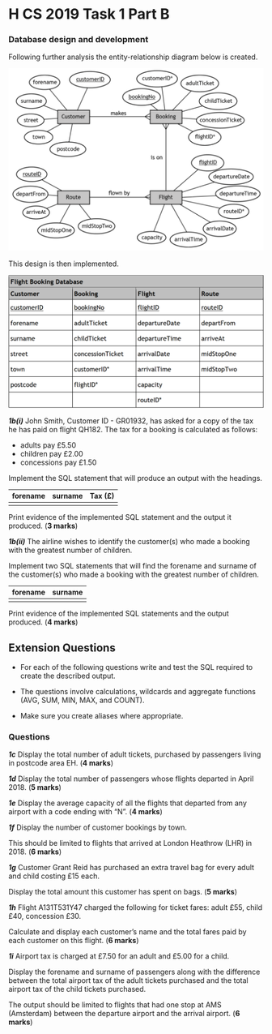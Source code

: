 # H CS 2019 Task 1 Part B

### Database design and development

Following further analysis the entity-relationship diagram below is created.

![ERD](assets/ERD.png)

This design is then implemented.

![Table](assets/Table.png)

___1b(i)___ John Smith, Customer ID - GR01932, has asked for a copy of the tax he has paid on flight QH182. The tax for a booking is calculated as follows:

* adults pay £5.50 
* children pay £2.00 
* concessions pay £1.50 

Implement the SQL statement that will produce an output with the headings.

| forename | surname | Tax (£) |
| --- | --- | --- |
|  |   |     |


Print evidence of the implemented SQL statement and the output it produced. (__3 marks__) 

___1b(ii)___ The airline wishes to identify the customer(s) who made a booking with the greatest number of children.

Implement two SQL statements that will find the forename and surname of the customer(s) who made a booking with the greatest number of children. 

| forename | surname |
| --- | --- |
|  |   |

Print evidence of the implemented SQL statements and the output produced. (__4 marks__)


## Extension Questions

* For each of the following questions write and test the SQL required to create the described output.

* The questions involve calculations, wildcards and aggregate functions (AVG, SUM, MIN, MAX, and COUNT).

* Make sure you create aliases where appropriate.

### Questions

___1c___ Display the total number of adult tickets, purchased by passengers living in postcode area EH. (__4 marks__) 

___1d___ Display the total number of passengers whose flights departed in April 2018. (__5 marks__)

___1e___ Display the average capacity of all the flights that departed from any airport with a code ending with “N”.  (__4 marks__)

___1f___ Display the number of customer bookings by town.

This should be limited to flights that arrived at London Heathrow (LHR) in 2018.  (__6 marks__)

___1g___ Customer Grant Reid has purchased an extra travel bag for every adult and child costing £15 each.

Display the total amount this customer has spent on bags.  (__5 marks__)

___1h___ Flight A131T531Y47 charged the following for ticket fares: adult £55, child £40, concession £30.

Calculate and display each customer’s name and the total fares paid by each customer on this flight.  (__6 marks__)

___1i___ Airport tax is charged at £7.50 for an adult and £5.00 for a child.

Display the forename and surname of passengers along with the difference between the total airport tax of the adult tickets purchased and the total airport tax of the child tickets purchased.

The output should be limited to flights that had one stop at AMS (Amsterdam) between the departure airport and the arrival airport.  (__6 marks__)
